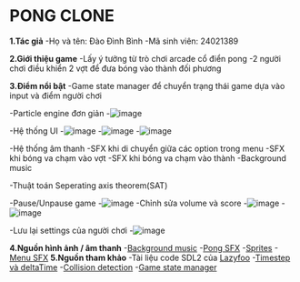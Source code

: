 # PONG CLONE

**1.Tác giả**
  -Họ và tên: Đào Đình Bình
  -Mã sinh viên: 24021389

**2.Giới thiệu game**
  -Lấy ý tưởng từ trò chơi arcade cổ điển pong
  -2 người chơi điều khiển 2 vợt để đưa bóng vào thành đối phương

**3.Điểm nổi bật**
  -Game state manager để chuyển trạng thái game dựa vào input và điểm người chơi
  
  -Particle engine đơn giản
    -![image](https://github.com/user-attachments/assets/9b75503e-265f-4f0f-9886-16f98e8b45df)
  
  -Hệ thống UI
    -![image](https://github.com/user-attachments/assets/79c37e54-898a-425e-93d4-571cf6026cc6)
    -![image](https://github.com/user-attachments/assets/6e15426b-286d-4c03-ac88-c2e5b8f7b0d1)
    -![image](https://github.com/user-attachments/assets/8be01175-ece4-42f2-9ad3-9426787e9055)
  
  -Hệ thống âm thanh
      -SFX khi di chuyển giữa các option trong menu
      -SFX khi bóng va chạm vào vợt
      -SFX khi bóng va chạm vào thành
      -Background music
    
  -Thuật toán Seperating axis theorem(SAT)
  
  -Pause/Unpause game
    -![image](https://github.com/user-attachments/assets/e7806fdf-ed37-489d-9102-2271cd5251e3)
  -Chỉnh sửa volume và score
    -![image](https://github.com/user-attachments/assets/39da74c2-c5a6-4bf4-b525-eb28bd329e58)
    -![image](https://github.com/user-attachments/assets/a20ea028-a190-4ef9-8d7e-4589c70dbe9f)
  
  -Lưu lại settings của người chơi
    -![image](https://github.com/user-attachments/assets/31023e5f-671a-4835-b1d7-d4aa94b8224d)
  
**4.Nguồn hình ảnh / âm thanh**
  -[Background music](https://www.youtube.com/watch?v=bc0KhhjJP98)
  -[Pong SFX](https://www.youtube.com/watch?v=wDMassjkVUA)
  -[Sprites](https://opengameart.org/content/pong-graphics)
  -[Menu SFX](https://www.youtube.com/watch?v=61nU94VvEzY)
**5.Nguồn tham khảo**
  -Tài liệu code SDL2 của [Lazyfoo](https://lazyfoo.net/tutorials/SDL/index.php)
  -[Timestep và deltaTime](https://gafferongames.com/post/fix_your_timestep/)
  -[Collision detection](https://www.youtube.com/watch?v=oOEnWQZIePs)
  -[Game state manager](http://gamedevgeek.com/tutorials/managing-game-states-in-c/)
